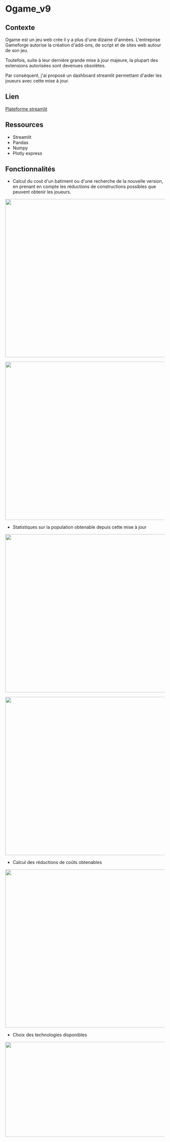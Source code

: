 # Ogame_v9

## Contexte

Ogame est un jeu web crée il y a plus d'une dizaine d'années.
L'entreprise Gameforge autorise la création d'add-ons, de script et de sites web autour de son jeu.

Toutefois, suite à leur dernière grande mise à jour majeure, la plupart des extensions autorisées sont devenues obsolètes.

Par conséquent, j'ai proposé un dashboard streamlit permettant d'aider les joueurs avec cette mise à jour.

## Lien 

[Plateforme streamlit](https://tomlora.herokuapp.com/)

## Ressources

- Streamlit
- Pandas
- Numpy
- Plotly express


## Fonctionnalités

- Calcul du cout d'un batiment ou d'une recherche de la nouvelle version, en prenant en compte les réductions de constructions possibles que peuvent obtenir les joueurs.

 <p align="center">
  <img width="1000" height="500" src="https://i.imgur.com/D4YbMMG.png">
</p>
 <p align="center">
  <img width="1000" height="500" src="https://i.imgur.com/sBkmpVQ.png">
</p>

- Statistiques sur la population obtenable depuis cette mise à jour

 <p align="center">
  <img width="1000" height="500" src="https://i.imgur.com/Qk5H4lW.png">
</p>
 <p align="center">
  <img width="1000" height="500" src="https://i.imgur.com/8031Qlz.png">
</p>

- Calcul des réductions de coûts obtenables

 <p align="center">
  <img width="1000" height="500" src="https://i.imgur.com/zLjdVRH.png">
</p>

- Choix des technologies disponibles

 <p align="center">
  <img width="900" height="300" src="https://i.imgur.com/A668m6C.png">
</p>

